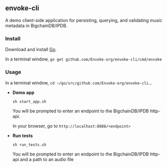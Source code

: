 ## envoke-cli

A demo client-side application for persisting, querying, and validating music metadata in BigchainDB/IPDB.

### Install 

Download and install [Go](https://golang.org/dl/).

In a terminal window, `go get github.com/Envoke-org/envoke-cli/cmd/envoke`

### Usage

In a terminal window, `cd ~/go/src/github.com/Envoke-org/envoke-cli`...

* **Demo app**
	
	`sh start_app.sh` 

	You will be prompted to enter an endpoint to the BigchainDB/IPDB http-api. 

	In your browser, go to `http://localhost:8888/<endpoint>`

*  **Run tests**

	`sh run_tests.sh`

	You will be prompted to enter an endpoint to the BigchainDB/IPDB http-api and a path to an audio file
